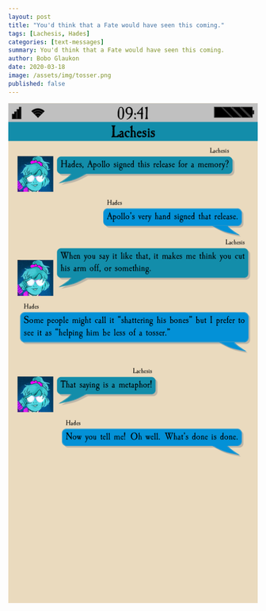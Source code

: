 ```yaml
---
layout: post
title: "You'd think that a Fate would have seen this coming."
tags: [Lachesis, Hades]
categories: [text-messages]
summary: You'd think that a Fate would have seen this coming.
author: Bobo Glaukon
date: 2020-03-18
image: /assets/img/tosser.png
published: false
---
```


![You'd think that a Fate would have seen this coming.](/assets/img/tosser.png)


